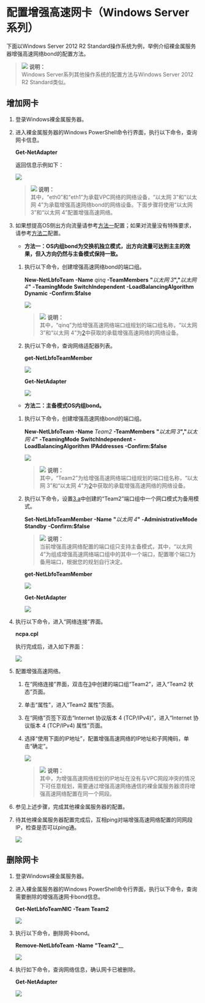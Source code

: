 # 配置增强高速网卡（Windows Server系列）<a name="bms_01_0075"></a>

下面以Windows Server 2012 R2 Standard操作系统为例，举例介绍裸金属服务器增强高速网络bond的配置方法。

>![](public_sys-resources/icon-note.gif) **说明：**   
>Windows Server系列其他操作系统的配置方法与Windows Server 2012 R2 Standard类似。  

## 增加网卡<a name="section136727354194"></a>

1.  登录Windows裸金属服务器。
2.  <a name="li11441348154412"></a>进入裸金属服务器的Windows PowerShell命令行界面，执行以下命令，查询网卡信息。

    **Get-NetAdapter**

    返回信息示例如下：

    ![](figures/13.png)

    >![](public_sys-resources/icon-note.gif) **说明：**   
    >其中，“eth0”和“eth1”为承载VPC网络的网络设备，“以太网 3”和“以太网 4”为承载增强高速网络bond的网络设备。下面步骤将使用“以太网 3”和“以太网 4”配置增强高速网络。  

3.  <a name="li202764020268"></a>如果想提高OS侧出方向流量请参考[方法一](#li4677195455)配置；如果对流量没有特殊要求，请参考[方法二](#li193105239458)配置。
    -   <a name="li4677195455"></a>**方法一：OS内组bond为交换机独立模式，出方向流量可达到主主的效果，但入方向仍然与主备模式保持一致。**

    1.  执行以下命令，创建增强高速网络bond的端口组。

        **New-NetLbfoTeam** **-Name** _qinq_ **-TeamMembers** **"**_以太网 3_**","**_以太网 4_**"** **-TeamingMode** **SwitchIndependent** **-LoadBalancingAlgorithm** **Dynamic** **-Confirm:$false**

        ![](figures/3.png)

        >![](public_sys-resources/icon-note.gif) **说明：**   
        >其中，“qinq”为给增强高速网络端口组规划的端口组名称，“以太网 3”和“以太网 4”为[2](#li11441348154412)中获取的承载增强高速网络的网络设备。  

    2.  执行以下命令，查询网络适配器列表。

        **get-NetLbfoTeamMember**

        ![](figures/4-2.png)

        **Get-NetAdapter**

        ![](figures/5-3.png)

    -   <a name="li193105239458"></a>**方法二：主备模式OS内组bond。**

    1.  <a name="li125519380337"></a>执行以下命令，创建增强高速网络bond的端口组。

        **New-NetLbfoTeam** **-Name** _Team2_ **-TeamMembers** **"**_以太网 3_**","**_以太网 4_**"** **-TeamingMode** **SwitchIndependent** **-LoadBalancingAlgorithm** **IPAddresses** **-Confirm:$false**

        ![](figures/111-(16).png)

        >![](public_sys-resources/icon-note.gif) **说明：**   
        >其中，“Team2”为给增强高速网络端口组规划的端口组名称，“以太网 3”和“以太网 4”为[2](#li11441348154412)中获取的承载增强高速网络的网络设备。  

    2.  执行以下命令，设置[3.a](#li125519380337)中创建的“Team2”端口组中一个网口模式为备用模式。

        **Set-NetLbfoTeamMember** **-Name** **"**_以太网 4_**"** **-AdministrativeMode** **Standby** **-Confirm:$false**

        >![](public_sys-resources/icon-note.gif) **说明：**   
        >当前增强高速网络配置的端口组只支持主备模式，其中，“以太网 4”为组成增强高速网络端口组中的其中一个端口，配置哪个端口为备用端口，根据您的规划自行决定。  

        **get-NetLbfoTeamMember**

        ![](figures/111-(14).png)

        **Get-NetAdapter**

        ![](figures/111-(13).png)

4.  执行以下命令，进入“网络连接”界面。

    **ncpa.cpl**

    执行完成后，进入如下界面：

    ![](figures/zh-cn_image_0131348146.png)

5.  配置增强高速网络。
    1.  在“网络连接”界面，双击在[3](#li202764020268)中创建的端口组“Team2”，进入“Team2 状态”页面。
    2.  单击“属性”，进入“Team2 属性”页面。
    3.  在“网络”页签下双击“Internet 协议版本 4 \(TCP/IPv4\)”，进入“Internet 协议版本 4 \(TCP/IPv4\) 属性”页面。
    4.  选择“使用下面的IP地址”，配置增强高速网络的IP地址和子网掩码，单击“确定”。

        ![](figures/zh-cn_image_0131350057.png)

        >![](public_sys-resources/icon-note.gif) **说明：**   
        >其中，为增强高速网络规划的IP地址在没有与VPC网段冲突的情况下可任意规划，需要通过增强高速网络通信的裸金属服务器须将增强高速网络配置在同一个网段。  


6.  参见上述步骤，完成其他裸金属服务器的配置。
7.  待其他裸金属服务器配置完成后，互相ping对端增强高速网络配置的同网段IP，检查是否可以ping通。

    ![](figures/22.png)


## 删除网卡<a name="section47181835181916"></a>

1.  登录Windows裸金属服务器。
2.  进入裸金属服务器的Windows PowerShell命令行界面，执行以下命令，查询需要删除的增强高速网卡bond信息。

    **Get-NetLbfoTeamNIC** **-Team** **Team2**

    ![](figures/111-(12).png)

3.  执行以下命令，删除网卡bond。

    **Remove-NetLbfoTeam** **-Name** **"Team2"**__

    ![](figures/111-(11).png)

4.  执行如下命令，查询网络信息，确认网卡已被删除。

    **Get-NetAdapter**

    ![](figures/zh-cn_image_0131356351.png)


